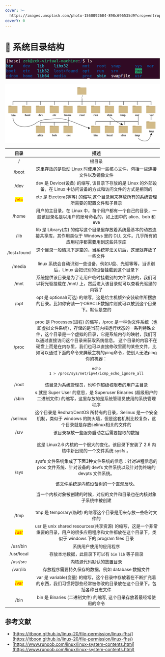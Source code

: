 ```yaml
---
cover: >-
  https://images.unsplash.com/photo-1560092604-898c696535d9?crop=entropy&cs=srgb&fm=jpg&ixid=MnwxOTcwMjR8MHwxfHNlYXJjaHwxfHwyMTh8ZW58MHx8fHwxNjQ3NTg1NDQ1&ixlib=rb-1.2.1&q=85
coverY: 0
---
```


# 🎯 系统目录结构

![](<../../.gitbook/assets/image (1).png>)

![](<../../.gitbook/assets/image (14).png>)

|                  目录                  |                                                                                                                                       描述                                                                                                                                       |
| :----------------------------------: | :----------------------------------------------------------------------------------------------------------------------------------------------------------------------------------------------------------------------------------------------------------------------------: |
|                   /                  |                                                                                                                                       根目录                                                                                                                                      |
|                 /boot                |                                                                                                                    这里存放的是启动 Linux 时使用的一些核心文件，包括一些连接文件以及镜像文件                                                                                                                    |
|                 /dev                 |                                                                                                     dev 是 Device(设备) 的缩写, 该目录下存放的是 Linux 的外部设备，在 Linux 中访问设备的方式和访问文件的方式是相同的                                                                                                    |
| <mark style="color:red;">/etc</mark> |                                                                                                               etc 是 Etcetera(等等) 的缩写,这个目录用来存放所有的系统管理所需要的配置文件和子目录                                                                                                               |
|                 /home                |                                                                                                      用户的主目录，在 Linux 中，每个用户都有一个自己的目录，一般该目录名是以用户的账号命名的，如上图中的 alice、bob 和 eve                                                                                                     |
|                 /lib                 |                                                                                             lib 是 Library(库) 的缩写这个目录里存放着系统最基本的动态连接共享库，其作用类似于 Windows 里的 DLL 文件。几乎所有的应用程序都需要用到这些共享库                                                                                             |
|              /lost+found             |                                                                                                                        这个目录一般情况下是空的，当系统非法关机后，这里就存放了一些文件                                                                                                                        |
|                /media                |                                                                                                             linux 系统会自动识别一些设备，例如U盘、光驱等等，当识别后，Linux 会把识别的设备挂载到这个目录下                                                                                                             |
|                 /mnt                 |                                                                                                         系统提供该目录是为了让用户临时挂载别的文件系统的，我们可以将光驱挂载在 /mnt/ 上，然后进入该目录就可以查看光驱里的内容了                                                                                                        |
|                 /opt                 |                                                                                                   opt 是 optional(可选) 的缩写，这是给主机额外安装软件所摆放的目录。比如你安装一个ORACLE数据库则就可以放到这个目录下。默认是空的                                                                                                   |
|                 /proc                | <p>proc 是 Processes(进程) 的缩写，/proc 是一种伪文件系统（也即虚拟文件系统），存储的是当前内核运行状态的一系列特殊文件，这个目录是一个虚拟的目录，它是系统内存的映射，我们可以通过直接访问这个目录来获取系统信息。 这个目录的内容不在硬盘上而是在内存里，我们也可以直接修改里面的某些文件，比如可以通过下面的命令来屏蔽主机的ping命令，使别人无法ping你的机器：</p><pre><code>echo 1 > /proc/sys/net/ipv4/icmp_echo_ignore_all</code></pre> |
|                 /root                |                                                                                                                            该目录为系统管理员，也称作超级权限者的用户主目录                                                                                                                            |
|                 /sbin                |                                                                                                 s 就是 Super User 的意思，是 Superuser Binaries (超级用户的二进制文件) 的缩写，这里存放的是系统管理员使用的系统管理程序                                                                                                 |
|               /selinux               |                                                                                          这个目录是 Redhat/CentOS 所特有的目录，Selinux 是一个安全机制，类似于 windows 的防火墙，但是这套机制比较复杂，这个目录就是存放selinux相关的文件的                                                                                          |
|                 /srv                 |                                                                                                                              该目录存放一些服务启动之后需要提取的数据                                                                                                                              |
|                 /sys                 |                           <p>这是 Linux2.6 内核的一个很大的变化。该目录下安装了 2.6 内核中新出现的一个文件系统 sysfs 。</p><p>sysfs 文件系统集成了下面3种文件系统的信息：针对进程信息的 proc 文件系统、针对设备的 devfs 文件系统以及针对伪终端的 devpts 文件系统。</p><p>该文件系统是内核设备树的一个直观反映。</p><p>当一个内核对象被创建的时候，对应的文件和目录也在内核对象子系统中被创建</p>                           |
|                 /tmp                 |                                                                                                                     tmp 是 temporary(临时) 的缩写这个目录是用来存放一些临时文件的                                                                                                                    |
| <mark style="color:red;">/usr</mark> |                                                                                     usr 是 unix shared resources(共享资源) 的缩写，这是一个非常重要的目录，用户的很多应用程序和文件都放在这个目录下，类似于 windows 下的 program files 目录                                                                                     |
|               /usr/bin               |                                                                                                                                   系统用户使用的应用程序                                                                                                                                  |
|              /usr/local              |                                                                                                                         存放本地数据，此目录下可以有 `bin` `lib` 等子目录                                                                                                                        |
|               /usr/src               |                                                                                                                                  内核源代码默认的放置目录                                                                                                                                  |
|               /var/lib               |                                                                                                                         存放程序需要持久保存的数据，例如 database 数据文件                                                                                                                         |
| <mark style="color:red;">/var</mark> |                                                                                                    var 是 variable(变量) 的缩写，这个目录中存放着在不断扩充着的东西，我们习惯将那些经常被修改的目录放在这个目录下。包括各种日志文件                                                                                                    |
|                 /bin                 |                                                                                                                   bin 是 Binaries (二进制文件) 的缩写, 这个目录存放着最经常使用的命令                                                                                                                  |

## 参考文献

* [https://itboon.github.io/linux-20/file-permission/linux-fhs/](https://itboon.github.io/linux-20/file-permission/linux-fhs/)
* [https://www.runoob.com/linux/linux-system-contents.html](https://www.runoob.com/linux/linux-system-contents.html)
